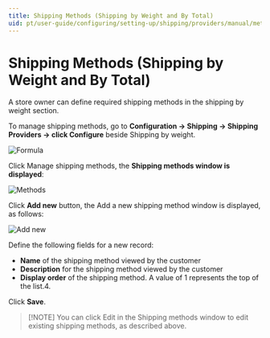 ```yaml
---
title: Shipping Methods (Shipping by Weight and By Total)
uid: pt/user-guide/configuring/setting-up/shipping/providers/manual/methods
---
```


# Shipping Methods (Shipping by Weight and By Total)

A store owner can define required shipping methods in the shipping by weight section.

To manage shipping methods, go to **Configuration → Shipping → Shipping Providers → click Configure** beside Shipping by weight.

![Formula](_static/methods/methods-formula-rates.png)

Click Manage shipping methods, the **Shipping methods window is displayed**:

![Methods](_static/methods/methods.png)

Click **Add new** button, the Add a new shipping method window is displayed, as follows:

![Add new](_static/methods/methods-add-new.png)

Define the following fields for a new record:

* **Name** of the shipping method viewed by the customer
* **Description** for the shipping method viewed by the customer
* **Display order** of the shipping method. A value of 1 represents the top of the list.4.

Click **Save**.

> [!NOTE] You can click Edit in the Shipping methods window to edit existing shipping methods, as described above.